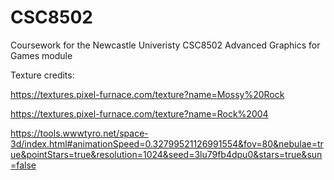# CSC8502

Coursework for the Newcastle Univeristy CSC8502 Advanced Graphics for Games module

Texture credits:

https://textures.pixel-furnace.com/texture?name=Mossy%20Rock

https://textures.pixel-furnace.com/texture?name=Rock%2004

https://tools.wwwtyro.net/space-3d/index.html#animationSpeed=0.32799521126991554&fov=80&nebulae=true&pointStars=true&resolution=1024&seed=3lu79fb4dpu0&stars=true&sun=false
